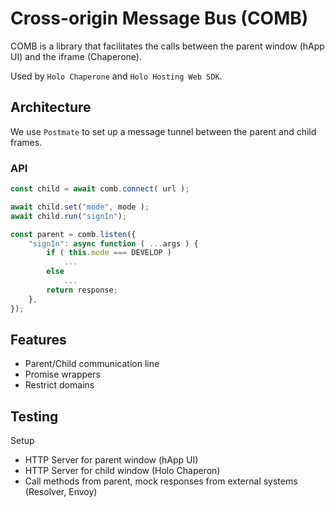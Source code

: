 
# Cross-origin Message Bus (COMB)

COMB is a library that facilitates the calls between the parent window (hApp UI) and the iframe
(Chaperone).

Used by `Holo Chaperone` and `Holo Hosting Web SDK`.

## Architecture

We use `Postmate` to set up a message tunnel between the parent and child frames.

### API

```javascript
const child = await comb.connect( url );

await child.set("mode", mode );
await child.run("signIn");
```

```javascript
const parent = comb.listen({
    "signIn": async function ( ...args ) {
		if ( this.mode === DEVELOP )
            ...
		else
            ...
    	return response;
    },
});
```

## Features

- Parent/Child communication line
- Promise wrappers
- Restrict domains

## Testing

Setup

- HTTP Server for parent window (hApp UI)
- HTTP Server for child window (Holo Chaperon)
- Call methods from parent, mock responses from external systems (Resolver, Envoy)
